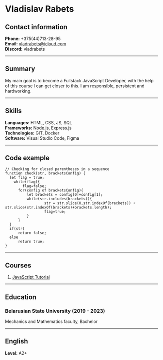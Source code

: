 # Vladislav Rabets

## Contact information
**Phone:** +375(44)713-28-95  
**Email:** vladrabets@icloud.com  
**Discord:** vladrabets  
- - -

## Summary
My main goal is to become a Fullstack JavaScript Developer, with the help of this course I can get closer to this. I am responsible, persistent and hardworking.
- - -

## Skills
**Languages:** HTML, CSS, JS, SQL  
**Frameworks:** Node.js, Express.js  
**Technologies:** GIT, Docker  
**Software:** Visual Studio Code, Figma 
- - -

## Code example
~~~
// Checking for closed parentheses in a sequence
function check(str, bracketsConfig) {
  let flag = true;
    while(flag){
        flag=false;
      for(config of bracketsConfig){
          let brackets = config[0]+config[1];
          while(str.includes(brackets)){
                  str = str.slice(0,str.indexOf(brackets)) + str.slice(str.indexOf(brackets)+brackets.length);
                  flag=true;
          }
      }
  }
  if(str)
      return false;
  else
      return true;
}
~~~
- - -

## Courses 
1. [JavaScript Tutorial](https://learn.javascript.ru)
- - - 

## Education
### Belarusian State University (2019 - 2023)  
Mechanics and Mathematics faculty, Bachelor
- - -

## English 
**Level:** A2+
